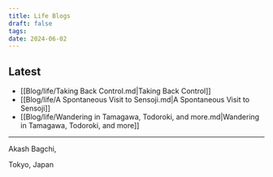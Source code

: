 ```yaml
---
title: Life Blogs
draft: false
tags: 
date: 2024-06-02
---
```


## Latest

<!-- QueryToSerialize: list where contains(tags, "life") sort date desc limit 15 -->
<!-- SerializedQuery: list where contains(tags, "life") sort date desc limit 15 -->
- [[Blog/life/Taking Back Control.md|Taking Back Control]]
- [[Blog/life/A Spontaneous Visit to Sensoji.md|A Spontaneous Visit to Sensoji]]
- [[Blog/life/Wandering in Tamagawa, Todoroki, and more.md|Wandering in Tamagawa, Todoroki, and more]]
<!-- SerializedQuery END -->


---
Akash Bagchi,

Tokyo, Japan
